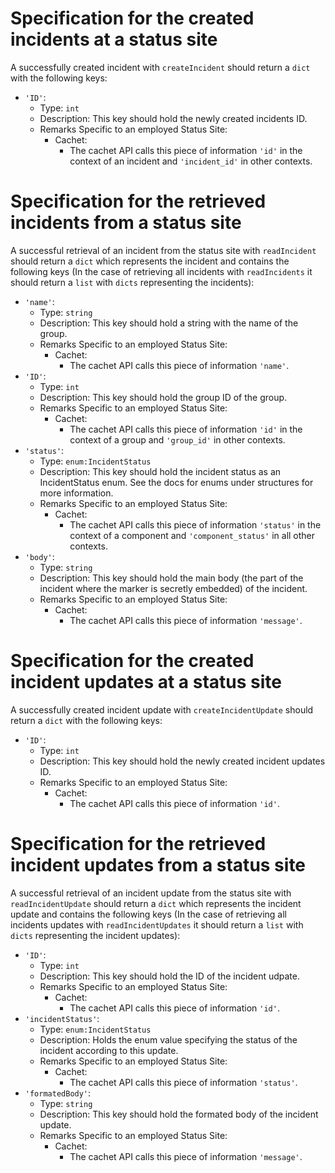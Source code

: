 # Specification for the created incidents at a status site

A successfully created incident with `createIncident` should return a `dict` with the following keys:
- `'ID'`:
    - Type: `int`
    - Description: This key should hold the newly created incidents ID.
    - Remarks Specific to an employed Status Site:
        - Cachet:
            - The cachet API calls this piece of information `'id'` in the context of an incident and `'incident_id'` in other contexts.


# Specification for the retrieved incidents from a status site

A successful retrieval of an incident from the status site with `readIncident` should return a `dict` which represents the incident and contains the
following keys (In the case of retrieving all incidents with `readIncidents` it should return a `list` with `dicts` representing the incidents):
- `'name'`:
    - Type: `string`
    - Description: This key should hold a string with the name of the group.
    - Remarks Specific to an employed Status Site:
        - Cachet:
            - The cachet API calls this piece of information `'name'`.
- `'ID'`:
    - Type: `int`
    - Description: This key should hold the group ID of the group.
    - Remarks Specific to an employed Status Site:
        - Cachet:
            - The cachet API calls this piece of information `'id'` in the context of a group and `'group_id'` in other contexts.
- `'status'`:
    - Type: `enum:IncidentStatus`
    - Description: This key should hold the incident status as an IncidentStatus enum. See the docs for enums under structures for more
                   information.
    - Remarks Specific to an employed Status Site:
        - Cachet:
            - The cachet API calls this piece of information `'status'` in the context of a component and `'component_status'` in all other
              contexts.
- `'body'`:
    - Type: `string`
    - Description: This key should hold the main body (the part of the incident where the marker is secretly embedded) of the incident.
    - Remarks Specific to an employed Status Site:
        - Cachet:
            - The cachet API calls this piece of information `'message'`.

# Specification for the created incident updates at a status site

A successfully created incident update with `createIncidentUpdate` should return a `dict` with the following keys:
- `'ID'`:
    - Type: `int`
    - Description: This key should hold the newly created incident updates ID.
    - Remarks Specific to an employed Status Site:
        - Cachet:
            - The cachet API calls this piece of information `'id'`.

# Specification for the retrieved incident updates from a status site

A successful retrieval of an incident update from the status site with `readIncidentUpdate` should return a `dict` which
represents the incident update and contains the following keys (In the case of retrieving all incidents updates with
`readIncidentUpdates` it should return a `list` with `dicts` representing the incident updates):
- `'ID'`:
    - Type: `int`
    - Description: This key should hold the ID of the incident udpate.
    - Remarks Specific to an employed Status Site:
        - Cachet:
            - The cachet API calls this piece of information `'id'`.
- `'incidentStatus'`:
    - Type: `enum:IncidentStatus`
    - Description: Holds the enum value specifying the status of the incident according to this update.
    - Remarks Specific to an employed Status Site:
        - Cachet:
            - The cachet API calls this piece of information `'status'`.
- `'formatedBody'`:
    - Type: `string`
    - Description: This key should hold the formated body of the incident update.
    - Remarks Specific to an employed Status Site:
        - Cachet:
            - The cachet API calls this piece of information `'message'`.